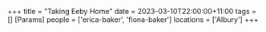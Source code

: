 +++
title = "Taking Eeby Home"
date = 2023-03-10T22:00:00+11:00
tags = []
[Params]
people = ['erica-baker', 'fiona-baker']
locations = ['Albury']
+++